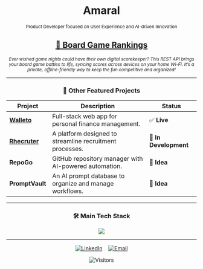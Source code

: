 <div align="center">

# Amaral

<sub>Product Developer focused on User Experience and AI-driven Innovation</sub>

## <h2 align="center">[**🎯 Board Game Rankings**](https://github.com/OlaLeonardoAmaral/ranking-api)</h2>

<p align="center"><sub><i>Ever wished game nights could have their own digital scorekeeper? This REST API brings your board game battles to life, syncing scores across devices on your home Wi-Fi. It’s a private, offline-friendly way to keep the fun competitive and organized!</i></sub></p>

---

### <p align="center">🚀 Other Featured Projects</p>

<div align="center">

| Project | Description | Status |
|---|---|---|
| [**Walleto**](https://walleto.com.br) | Full-stack web app for personal finance management. | ✅ **Live** |
| [**Rhecruter**](https://rhecruter.com.br) | A platform designed to streamline recruitment processes. | 🚧 **In Development** |
| **RepoGo** | GitHub repository manager with AI-powered automation. | 💭 **Idea** |
| **PromptVault** | An AI prompt database to organize and manage workflows. | 💭 **Idea** |

</div>

---

### <p align="center">🛠️ Main Tech Stack</p>

<p align="center">
  <a href="https://skillicons.dev">
    <img src="https://skillicons.dev/icons?i=python,flask,ts,react,nodejs,electron,vite,tailwind,java,spring,postgres,mysql,docker,prisma,sequelize" />
  </a>
</p>

---

<p align="center">
  <a href="https://www.linkedin.com/in/leonardoamaraldev/" target="_blank"><img src="https://skillicons.dev/icons?i=linkedin" alt="LinkedIn" /></a>
  &nbsp;&nbsp;
  <a href="mailto:YOUR_EMAIL_HERE"><img src="https://skillicons.dev/icons?i=gmail" alt="Email" /></a>
</p>

<div align="center">
  <img src="https://komarev.com/ghpvc/?username=OlaLeonardoAmaral&style=flat-square&color=6495ED" alt="Visitors"/>
</div>
